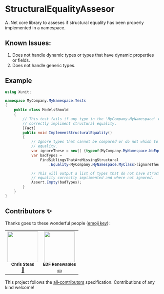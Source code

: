 # StructuralEqualityAssesor
A .Net core library to asseses if structural equality has been properly implemented in a namespace.

## Known Issues:

1. Does not handle dynamic types or types that have dynamic properties or fields.
1. Does not handle generic types.

## Example

```csharp
using Xunit;

namespace MyCompany.MyNamespace.Tests
{
    public class ModelsShould
    {
        // This test fails if any type in the 'MyCompany.MyNamespace' does not 
        // correctly impliment structural equality.
        [Fact]
        public void ImplementStructuralEquality()
        {
            // Ignore types that cannot be compared or do not whish to have structural
            // equality.
            var ignoreThese = new[] {typeof(MyCompany.MyNamespace.NoEqualityType)};
            var badTypes = 
                FindSiblingsThatAreMissingStructural
                    .Equality<MyCompany.MyNamespace.MyClass>(ignoreThese);

            // This will output a list of types that do not have structural 
            // equality correctly implimented and where not ignored.
            Assert.Empty(badTypes);
        }
    }
}
```



## Contributors ✨

Thanks goes to these wonderful people ([emoji key](https://allcontributors.org/docs/en/emoji-key)):

<!-- ALL-CONTRIBUTORS-LIST:START - Do not remove or modify this section -->
<!-- prettier-ignore-start -->
<!-- markdownlint-disable -->
<table>
  <tr>
    <td align="center"><a href="http://www.chrisstead.net/"><img src="https://avatars3.githubusercontent.com/u/4184510?v=4?s=100" width="100px;" alt=""/><br /><sub><b>Chris Stead</b></sub></a><br /><a href="#ideas-cmstead" title="Ideas, Planning, & Feedback">🤔</a></td>
    <td align="center"><a href="https://github.com/edf-re"><img src="https://avatars0.githubusercontent.com/u/13739273?v=4?s=100" width="100px;" alt=""/><br /><sub><b>EDF Renewables</b></sub></a><br /><a href="#financial-edf-re" title="Financial">💵</a></td>
  </tr>
</table>

<!-- markdownlint-restore -->
<!-- prettier-ignore-end -->

<!-- ALL-CONTRIBUTORS-LIST:END -->

This project follows the [all-contributors](https://github.com/all-contributors/all-contributors) specification. Contributions of any kind welcome!
